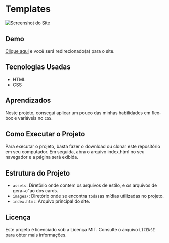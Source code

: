 # Templates

![Screenshot do Site](https://imgur.com/NRYgJcZ.png)

## Demo

[Clique aqui](https://allan-carlos.github.io/Templates/) e você será redirecionado(a) para o site.

## Tecnologias Usadas

- HTML
- CSS

## Aprendizados

Neste projeto, consegui aplicar um pouco das minhas habilidades em flex-box e variáveis no `CSS`.

## Como Executar o Projeto

Para executar o projeto, basta fazer o download ou clonar este repositório em seu computador. Em seguida, abra o arquivo index.html no seu navegador e a página será exibida.

## Estrutura do Projeto

- `assets`: Diretõrio onde contem os arquivos de estilo, e os arquivos de gera~c"ao dos cards.
- `images/`: Diretório onde se encontra `todas`as mídias utilizadas no projeto.
- `index.html`: Arquivo príncipal do site.

## Licença

Este projeto é licenciado sob a Licença MIT. Consulte o arquivo `LICENSE` para obter mais informações.
